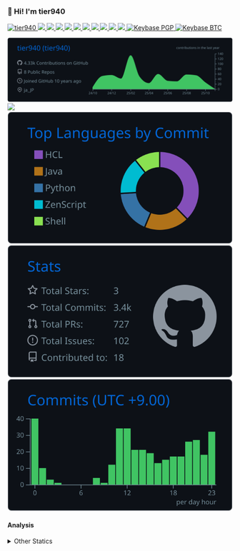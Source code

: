 ### 👋 Hi! I'm tier940

<p align="left"> 
  <a href="https://github.com/tier940/tier940/">
    <img src="https://komarev.com/ghpvc/?username=tier940" alt="tier940" />
  </a>
  <a href="http://twitter.com/tier940">
    <img height="20" src="https://img.shields.io/twitter/follow/tier940?label=Twitter&logo=twitter&style=flat" />
  </a>
  <a href="https://github.com/tier940">
    <img height="20" src="https://img.shields.io/github/followers/tier940?label=follow&logo=github&style=flat" />
  </a>
  <a href="https://www.reddit.com/user/tier940">
    <img height="20" src="https://img.shields.io/reddit/user-karma/combined/tier940?label=Reddit&logo=reddit&style=flat" />
  </a>
  <a href="https://stackoverflow.com/users/17317833/tier940">
    <img height="20" src="https://img.shields.io/stackexchange/stackoverflow/r/17317833?label=StackOverflow&logo=stack-overflow&style=flat" />
  </a>
  <a href="https://zenn.dev/tier940">
    <img height="20" src="https://zenn.badge.nikaera.com/s/tier940/likes" />
  </a>
  <a href="https://zenn.dev/tier940">
    <img height="20" src="https://zenn.badge.nikaera.com/s/tier940/followers" />
  </a>
  <a href="https://zenn.dev/tier940">
    <img height="20" src="https://zenn.badge.nikaera.com/s/tier940/articles" />
  </a>
  <a href="http://qiita.com/tier940">
    <img height="20" src="https://qiita-badge.apiapi.app/s/tier940/posts.svg" />
  </a>
  <a href="http://qiita.com/tier940">
    <img height="20" src="https://qiita-badge.apiapi.app/s/tier940/contributions.svg" />
  </a>
  <a href="https://github.com/tier940/tier940/">
    <img height="20" src="https://github.com/tier940/tier940/actions/workflows/main.yml/badge.svg" />
  </a>
  <a href="https://keybase.io/tier940">
    <img alt="Keybase PGP" src="https://img.shields.io/keybase/pgp/tier940">
  </a>
  <a href="https://keybase.io/tier940">
    <img alt="Keybase BTC" src="https://img.shields.io/keybase/btc/tier940">
  </a>
</p>

[![](https://raw.githubusercontent.com/tier940/tier940/main/profile-summary-card-output/github_dark/0-profile-details.svg)](https://github.com/vn7n24fzkq/github-profile-summary-cards)
[![](https://raw.githubusercontent.com/tier940/tier940/main/profile-summary-card-output/github_dark/1-repos-per-language.svg)](https://github.com/vn7n24fzkq/github-profile-summary-cards) [![](https://raw.githubusercontent.com/tier940/tier940/main/profile-summary-card-output/github_dark/2-most-commit-language.svg)](https://github.com/vn7n24fzkq/github-profile-summary-cards)
[![](https://raw.githubusercontent.com/tier940/tier940/main/profile-summary-card-output/github_dark/3-stats.svg)](https://github.com/vn7n24fzkq/github-profile-summary-cards) [![](https://raw.githubusercontent.com/tier940/tier940/main/profile-summary-card-output/github_dark/4-productive-time.svg)](https://github.com/vn7n24fzkq/github-profile-summary-cards)


#### Analysis
<!-- <img height="150" src="https://github.com/tier940/tier940/blob/master/images/stat.svg" alt="Alternative Text"/> -->

<details>
  <summary>Other Statics</summary>
  <!--START_SECTION:waka-->
![Code Time](http://img.shields.io/badge/Code%20Time-4%2C232%20hrs%209%20mins-blue)

**🐱 My GitHub Data** 

> 📦 33.3 kB Used in GitHub's Storage 
 > 
> 💼 Opted to Hire
 > 
> 📜 8 Public Repositories 
 > 
> 🔑 4 Private Repositories 
 > 
**I'm an Early 🐤** 

```text
🌞 Morning                156 commits         █████░░░░░░░░░░░░░░░░░░░░   21.67 % 
🌆 Daytime                287 commits         ██████████░░░░░░░░░░░░░░░   39.86 % 
🌃 Evening                207 commits         ███████░░░░░░░░░░░░░░░░░░   28.75 % 
🌙 Night                  70 commits          ██░░░░░░░░░░░░░░░░░░░░░░░   09.72 % 
```
📅 **I'm Most Productive on Friday** 

```text
Monday                   55 commits          ██░░░░░░░░░░░░░░░░░░░░░░░   07.64 % 
Tuesday                  85 commits          ███░░░░░░░░░░░░░░░░░░░░░░   11.81 % 
Wednesday                104 commits         ████░░░░░░░░░░░░░░░░░░░░░   14.44 % 
Thursday                 60 commits          ██░░░░░░░░░░░░░░░░░░░░░░░   08.33 % 
Friday                   204 commits         ███████░░░░░░░░░░░░░░░░░░   28.33 % 
Saturday                 66 commits          ██░░░░░░░░░░░░░░░░░░░░░░░   09.17 % 
Sunday                   146 commits         █████░░░░░░░░░░░░░░░░░░░░   20.28 % 
```


📊 **This Week I Spent My Time On** 

```text
🕑︎ Time Zone: Asia/Tokyo

💬 Programming Languages: 
Other                    32 hrs 30 mins      ██████████████████████░░░   88.47 % 
Java                     3 hrs 6 mins        ██░░░░░░░░░░░░░░░░░░░░░░░   08.44 % 
MCLang                   12 mins             ░░░░░░░░░░░░░░░░░░░░░░░░░   00.57 % 
Markdown                 12 mins             ░░░░░░░░░░░░░░░░░░░░░░░░░   00.55 % 
Java Properties          9 mins              ░░░░░░░░░░░░░░░░░░░░░░░░░   00.45 % 

🔥 Editors: 
Edge                     31 hrs 16 mins      █████████████████████░░░░   85.10 % 
IntelliJ IDEA            3 hrs 44 mins       ███░░░░░░░░░░░░░░░░░░░░░░   10.16 % 
Chrome                   1 hr 6 mins         █░░░░░░░░░░░░░░░░░░░░░░░░   03.03 % 
VS Code                  37 mins             ░░░░░░░░░░░░░░░░░░░░░░░░░   01.70 % 

💻 Operating System: 
Windows                  28 hrs 36 mins      ███████████████████░░░░░░   77.87 % 
Mac                      7 hrs               █████░░░░░░░░░░░░░░░░░░░░   19.09 % 
Unknown OS               1 hr 6 mins         █░░░░░░░░░░░░░░░░░░░░░░░░   03.03 % 
```

**I Mostly Code in Java** 

```text
Java                     13 repos            ████████████░░░░░░░░░░░░░   48.15 % 
ZenScript                2 repos             ██░░░░░░░░░░░░░░░░░░░░░░░   07.41 % 
Python                   1 repo              █░░░░░░░░░░░░░░░░░░░░░░░░   03.70 % 
HTML                     1 repo              █░░░░░░░░░░░░░░░░░░░░░░░░   03.70 % 
Dockerfile               1 repo              █░░░░░░░░░░░░░░░░░░░░░░░░   03.70 % 
```



**Timeline**

![Lines of Code chart](https://raw.githubusercontent.com/tier940/tier940/main/assets/bar_graph.png)


 Last Updated on 03/08/2024 01:27:38 UTC
<!--END_SECTION:waka-->
</details>
